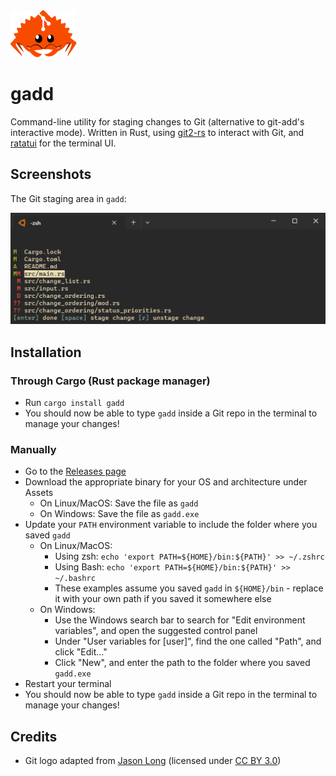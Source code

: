 <img alt="Ferris the Crab, mascot of the Rust programming language, holding Git logo" width="106" height="75" src="https://github.com/hermannm/gadd/blob/assets/ferris-the-git-crab.png?raw=true" />

# gadd

Command-line utility for staging changes to Git (alternative to git-add's interactive mode). Written in Rust, using [git2-rs](https://github.com/rust-lang/git2-rs) to interact with Git, and [ratatui](https://github.com/tui-rs-revival/ratatui) for the terminal UI.

## Screenshots

The Git staging area in `gadd`:

![Screenshot of the gadd terminal application](https://github.com/hermannm/gadd/blob/assets/gadd-staging-area.png?raw=true)

## Installation

### Through Cargo (Rust package manager)

- Run `cargo install gadd`
- You should now be able to type `gadd` inside a Git repo in the terminal to manage your changes!

### Manually

- Go to the [Releases page](https://github.com/hermannm/gadd/releases)
- Download the appropriate binary for your OS and architecture under Assets
  - On Linux/MacOS: Save the file as `gadd`
  - On Windows: Save the file as `gadd.exe`
- Update your `PATH` environment variable to include the folder where you saved `gadd`
  - On Linux/MacOS:
    - Using zsh: `echo 'export PATH=${HOME}/bin:${PATH}' >> ~/.zshrc`
    - Using Bash: `echo 'export PATH=${HOME}/bin:${PATH}' >> ~/.bashrc`
    - These examples assume you saved `gadd` in `${HOME}/bin` - replace it with your own path if you saved it somewhere else
  - On Windows:
    - Use the Windows search bar to search for "Edit environment variables", and open the suggested control panel
    - Under "User variables for \[user\]", find the one called "Path", and click "Edit..."
    - Click "New", and enter the path to the folder where you saved `gadd.exe`
- Restart your terminal
- You should now be able to type `gadd` inside a Git repo in the terminal to manage your changes!

## Credits

- Git logo adapted from [Jason Long](https://git-scm.com/downloads/logos) (licensed under [CC BY 3.0](https://creativecommons.org/licenses/by/3.0/))
